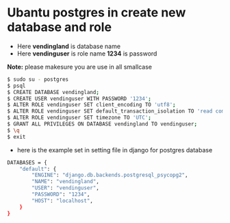 
# Ubantu postgres in create new database and role


- Here **vendingland** is database name
- Here **vendinguser** is role name **1234** is password 

**Note:** please makesure you are use in all smallcase

```bash
$ sudo su - postgres
$ psql
$ CREATE DATABASE vendingland;
$ CREATE USER vendinguser WITH PASSWORD '1234';
$ ALTER ROLE vendinguser SET client_encoding TO 'utf8';
$ ALTER ROLE vendinguser SET default_transaction_isolation TO 'read committed';
$ ALTER ROLE vendinguser SET timezone TO 'UTC';
$ GRANT ALL PRIVILEGES ON DATABASE vendingland TO vendinguser;
$ \q
$ exit

```
- here is the example set in setting file in django for postgres database
```bash
DATABASES = {
    "default": {
        "ENGINE": "django.db.backends.postgresql_psycopg2",
        "NAME": "vendingland",
        "USER": "vendinguser",
        "PASSWORD": "1234",
        "HOST": "localhost",
    }
}

```
